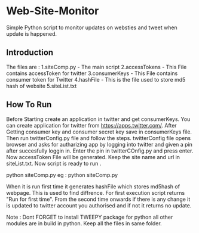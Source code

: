 # Web-Site-Monitor
Simple Python script to monitor updates on websties and tweet when update is happened. 

Introduction
------------
The files are :
1.siteComp.py - The main script
2.accessTokens - This File contains accessToken for twitter
3.consumerKeys - This File contains consumer token for Twitter
4.hashFile - This is the file used to store md5 hash of website
5.siteList.txt

How To Run
----------
Before Starting create an application in twitter and get consumerKeys. You can create application for twitter from https://apps.twitter.com/. After Getting consumer key and consumer secret key save in consumerKeys file. Then run twitterConfig.py file and follow the steps. twitterConfig file opens browser and asks for autharizing app by logging into twitter and given a pin after succesfully loggin in.  Enter the pin in twitterCOnfig.py and press enter. Now accessToken File will be generated. Keep the site name and url in siteList.txt. Now script is ready to run . 

python siteComp.py 
eg : python siteComp.py 

When it is run first time it generates hashFile which stores md5hash of webpage. This is used to find diffrence. For first execution script returns "Run for first time". From the second time onwards if there is any change it is updated to twitter account you authorised and if not it returns no update. 

Note : Dont FORGET to install TWEEPY package for python all other modules are in build in python. Keep all the files in same folder.

